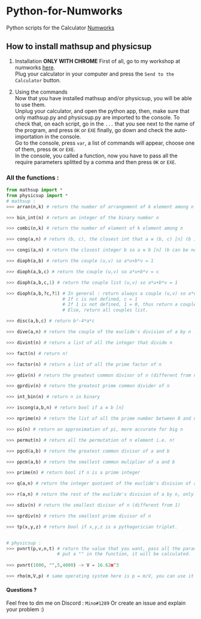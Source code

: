 # Python-for-Numworks
Python scripts for the Calculator <a href="https://www.numworks.com/">Numworks</a>

## How to install mathsup and physicsup
1. Installation
**ONLY WITH CHROME**
First of all, go to my workshop at numworks <a href="https://workshop.numworks.com/python/mino-1289/">here</a>.  
Plug your calculator in your computer and press the `Send to the Calculator` button.  

2. Using the commands  
Now that you have installed mathsup and/or physicsup, you will be able to use them.  
Unplug your calculator, and open the python app, then, make sure that only mathsup.py and physicsup.py are imported to the console.
To check that, on each script, go in the `...` that you see next to the name of the program, and press `OK` or `EXE`
finally, go down and check the auto-importation in the console.  
Go to the console, press `var`, a list of commands will appear, choose one of them, press `OK` or `EXE`.  
In the console, you called a function, now you have to pass all the require parameters splitted by a comma and then press `OK` or `EXE`.  

### All the functions :
```py
from mathsup import *
from physicsup import *
# mathsup :
>>> arran(n,k) # return the number of arrangement of k element among n  

>>> bin_int(n) # return an integer of the binary number n  

>>> combi(n,k) # return the number of element of k element among n  

>>> cong(a,n) # return (b, c), the closest int that a ≡ (b, c) [n] (b is positive and c not)  

>>> congi(a,n) # return the closest integer b so a ≡ b [n] (b can be negative)  

>>> dioph(a,b) # return the couple (u,v) so a*u+b*v = 1  

>>> dioph(a,b,c) # return the couple (u,v) so a*u+b*v = c 

>>> dioph(a,b,c,1) # return the couple list (u,v) so a*u+b*v = 1

>>> dioph(a,b,?c,?1) # In general : return always a couple (u,v) so a*u+b*v = c
                     # If c is not defined, c = 1
                     # If 1 is not defined, 1 = 0, thus return a couple (u,v)
                     # Else, return all couples list.

>>> disc(a,b,c) # return b²-4*a*c  

>>> dive(a,n) # return the couple of the euclide's division of a by n : (q,r) -> a = n*q+r

>>> divint(n) # return a list of all the integer that divide n

>>> fact(n) # return n!

>>> factor(n) # return a list of all the prime factor of n

>>> gdiv(n) # return the greatest common divisor of n (different from n)

>>> gprdiv(n) # return the greatest prime common divider of n

>>> int_bin(n) # return n in binary

>>> iscong(a,b,n) # return bool if a ≡ b [n]

>>> nprime(n) # return the list of all the prime number between 0 and n

>>> pi(n) # return an approximation of pi, more accurate for big n

>>> permut(n) # return all the permutation of n element i.e. n!

>>> pgcd(a,b) # return the greatest common divisor of a and b

>>> ppcm(a,b) # return the smallest commun muliplier of a and b

>>> prime(n) # return bool if n is a prime integer

>>> q(a,n) # return the integer quotient of the euclide's division of a by n.

>>> r(a,n) # return the rest of the euclide's division of a by n, only positive value.

>>> sdiv(n) # return the smallest divisor of n (different from 1)

>>> sprdiv(n) # return the smallest prime divisor of n

>>> tp(x,y,z) # return bool if x,y,z is a pythagorician triplet.


# physicsup :
>>> pvnrt(p,v,n,t) # return the value that you want, pass all the parameter you have and the one you want to know the value, 
                   # put a "" in the function, it will be calculated. 
                   
>>> pvnrt(1000, "",5,4000) -> V = 16.62m^3

>>> rho(m,V,p) # same operating system here is p = m/V, you can use it on every equation like this. 
```

#### Questions ?
Feel free to dm me on Discord : `Mino#1289`
Or create an issue and explain your problem :)
